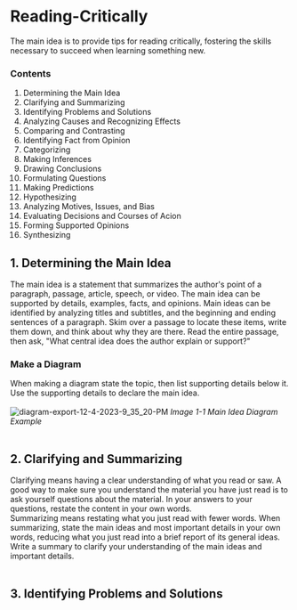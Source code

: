 # Reading-Critically
The main idea is to provide tips for reading critically, fostering the skills necessary to succeed when learning something new.

### Contents
1. Determining the Main Idea
2. Clarifying and Summarizing
3. Identifying Problems and Solutions
4. Analyzing Causes and Recognizing Effects
5. Comparing and Contrasting
6. Identifying Fact from Opinion
7. Categorizing
8. Making Inferences
9. Drawing Conclusions
10. Formulating Questions
11. Making Predictions
12. Hypothesizing
13. Analyzing Motives, Issues, and Bias
14. Evaluating Decisions and Courses of Acion
15. Forming Supported Opinions
16. Synthesizing

## 1. Determining the Main Idea
The main idea is a statement that summarizes the author's point of a paragraph, passage, article, speech, or video. The main idea can be supported by details, examples, facts, and opinions. Main ideas can be identified by analyzing titles and subtitles, and the beginning and ending sentences of a paragraph. Skim over a passage to locate these items, write them down, and think about why they are there. Read the entire passage, then ask, "What central idea does the author explain or support?"

### Make a Diagram
When making a diagram state the topic, then list supporting details below it. Use the supporting details to declare the main idea.
<br/>
<br/>
![diagram-export-12-4-2023-9_35_20-PM](https://github.com/eriaht/Reading-Critically/assets/44909814/0afdcfae-f20c-4ebf-ad39-8b2706283234)
*Image 1-1 Main Idea Diagram Example*
<br/>
<br/>
## 2. Clarifying and Summarizing
Clarifying means having a clear understanding of what you read or saw. A good way to make sure you understand the material you have just read is to ask yourself questions about the material. In your answers to your questions, restate the content in your own words.
<br/>
Summarizing means restating what you just read with fewer words. When summarizing, state the main ideas and most important details in your own words, reducing what you just read into a brief report of its general ideas.
<br/>
Write a summary to clarify your understanding of the main ideas and important details.
<br/>
<br/>
## 3. Identifying Problems and Solutions

